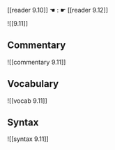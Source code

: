 [[reader 9.10]] ☚ : ☛ [[reader 9.12]]

![[9.11]]

## Commentary

![[commentary 9.11]]

## Vocabulary

![[vocab 9.11]]

## Syntax

![[syntax 9.11]]

